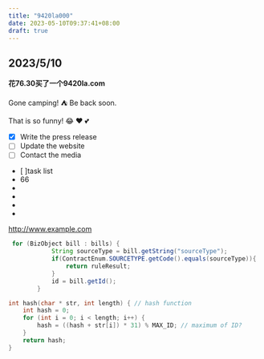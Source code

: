 ```yaml
---
title: "9420la000"
date: 2023-05-10T09:37:41+08:00
draft: true
---
```

## 2023/5/10

**花76.30买了一个9420la.com**

Gone camping! :tent: Be back soon.

That is so funny! :joy: ❤️ 💕

- [x] Write the press release
- [ ] Update the website
- [ ] Contact the media
- [ ]task list
- 66
-
-
-
-
http://www.example.com
```java
 for (BizObject bill : bills) {
            String sourceType = bill.getString("sourceType");
            if(ContractEnum.SOURCETYPE.getCode().equals(sourceType)){
                return ruleResult;
            }
            id = bill.getId();
        }
```
```c
int hash(char * str, int length) { // hash function
    int hash = 0;
    for (int i = 0; i < length; i++) {
        hash = ((hash + str[i]) * 31) % MAX_ID; // maximum of ID?
    }
    return hash;
}
```
